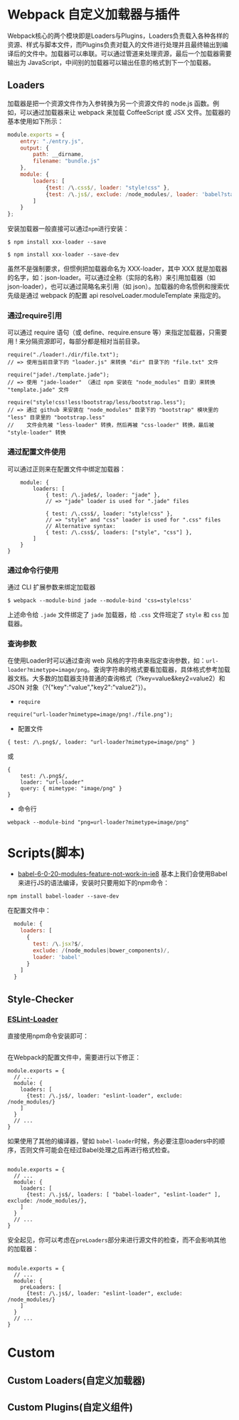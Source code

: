 


# Webpack 自定义加载器与插件
Webpack核心的两个模块即是Loaders与Plugins，Loaders负责载入各种各样的资源、样式与脚本文件，而Plugins负责对载入的文件进行处理并且最终输出到编译后的文件中。加载器可以串联。可以通过管道来处理资源，最后一个加载器需要输出为 JavaScript，中间别的加载器可以输出任意的格式到下一个加载器。


## Loaders

加载器是把一个资源文件作为入参转换为另一个资源文件的 node.js 函数。例如，可以通过加载器来让 webpack 来加载 CoffeeScript 或 JSX 文件。加载器的基本使用如下所示：
``` javascript
module.exports = {
    entry: "./entry.js",
    output: {
        path: __dirname,
        filename: "bundle.js"
    },
    module: {
        loaders: [
            {test: /\.css$/, loader: "style!css" },
            {test: /\.js$/, exclude: /node_modules/, loader: 'babel?stage=0'}
        ]
    }
};
```
安装加载器一般直接可以通过`npm`进行安装：
```
$ npm install xxx-loader --save

$ npm install xxx-loader --save-dev
```
虽然不是强制要求，但惯例把加载器命名为 XXX-loader，其中 XXX 就是加载器的名字，如：json-loader。可以通过全称（实际的名称）来引用加载器（如 json-loader），也可以通过简略名来引用（如 json）。加载器的命名惯例和搜索优先级是通过 webpack 的配置 api resolveLoader.moduleTemplate 来指定的。
### 通过require引用
可以通过 require 语句（或 define、require.ensure 等）来指定加载器，只需要用 ! 来分隔资源即可，每部分都是相对当前目录。
```
require("./loader!./dir/file.txt");
// => 使用当前目录下的 "loader.js" 来转换 "dir" 目录下的 "file.txt" 文件

require("jade!./template.jade");
// => 使用 "jade-loader" （通过 npm 安装在 "node_modules" 目录）来转换 "template.jade" 文件

require("style!css!less!bootstrap/less/bootstrap.less");
// => 通过 github 来安装在 "node_modules" 目录下的 "bootstrap" 模块里的 "less" 目录里的 "bootstrap.less"
//    文件会先被 "less-loader" 转换，然后再被 "css-loader" 转换，最后被 "style-loader" 转换
```


### 通过配置文件使用
可以通过正则来在配置文件中绑定加载器：
```{
    module: {
        loaders: [
            { test: /\.jade$/, loader: "jade" },
            // => "jade" loader is used for ".jade" files

            { test: /\.css$/, loader: "style!css" },
            // => "style" and "css" loader is used for ".css" files
            // Alternative syntax:
            { test: /\.css$/, loaders: ["style", "css"] },
        ]
    }
}
```
### 通过命令行使用
通过 CLI 扩展参数来绑定加载器


```
$ webpack --module-bind jade --module-bind 'css=style!css'
```


上述命令给 `.jade` 文件绑定了 `jade` 加载器，给 `.css` 文件班定了 `style` 和 `css` 加载器。
### 查询参数
在使用Loader时可以通过查询 web 风格的字符串来指定查询参数，如：`url-loader?mimetype=image/png`。查询字符串的格式要看加载器，具体格式参考加载器文档。大多数的加载器支持普通的查询格式（?key=value&key2=value2）和 JSON 对象（?{"key":"value","key2":"value2"}）。
- `require`


```
require("url-loader?mimetype=image/png!./file.png");
```


- 配置文件


```
{ test: /\.png$/, loader: "url-loader?mimetype=image/png" }
```


或


```
{
    test: /\.png$/,
    loader: "url-loader"
    query: { mimetype: "image/png" }
}
```


- 命令行


```
webpack --module-bind "png=url-loader?mimetype=image/png"
```
# Scripts(脚本)
> 
- [babel-6-0-20-modules-feature-not-work-in-ie8](http://stackoverflow.com/questions/33512715/babel-6-0-20-modules-feature-not-work-in-ie8/33513000#33513000)
基本上我们会使用Babel来进行JS的语法编译，安装时只要用如下的npm命令：
``` 
npm install babel-loader --save-dev
```
在配置文件中：
``` javascript
  module: {
    loaders: [
      {
        test: /\.jsx?$/,
        exclude: /(node_modules|bower_components)/,
        loader: 'babel'
      }
    ]
  }
```
## Style-Checker
### [ESLint-Loader](https://github.com/MoOx/eslint-loader)
直接使用npm命令安装即可：
```$ npm install eslint-loader
```
在Webpack的配置文件中，需要进行以下修正：
```
module.exports = {
  // ...
  module: {
    loaders: [
      {test: /\.js$/, loader: "eslint-loader", exclude: /node_modules/}
    ]
  }
  // ...
}
```
如果使用了其他的编译器，譬如 `babel-loader`时候，务必要注意loaders中的顺序，否则文件可能会在经过Babel处理之后再进行格式检查。
```

module.exports = {
  // ...
  module: {
    loaders: [
      {test: /\.js$/, loaders: [ "babel-loader", "eslint-loader" ], exclude: /node_modules/},
    ]
  }
  // ...
}
```
安全起见，你可以考虑在`preLoaders`部分来进行源文件的检查，而不会影响其他的加载器：
```

module.exports = {
  // ...
  module: {
    preLoaders: [
      {test: /\.js$/, loader: "eslint-loader", exclude: /node_modules/}
    ]
  }
  // ...
}
```




# Custom
## Custom Loaders(自定义加载器)
## Custom Plugins(自定义组件)


